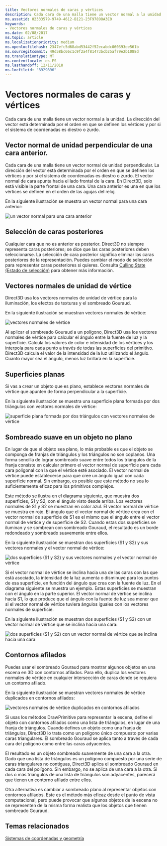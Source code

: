 ```yaml
---
title: Vectores normales de caras y vértices
description: Cada cara de una malla tiene un vector normal a la unidad. La dirección del vector está determinada por el orden en que se definen los vértices y por si el sistema de coordenadas es diestro o zurdo.
ms.assetid: 02333579-9749-4612-B121-23F97898A3E0
keywords:
- Vectores normales de caras y vértices
ms.date: 02/08/2017
ms.topic: article
ms.localizationpriority: medium
ms.openlocfilehash: 2347efc5d68abd53442f52ecabdc060393ee561b
ms.sourcegitcommit: 49d58bc66c1c9f2a4f81473bcb25af79e2b1088d
ms.translationtype: MT
ms.contentlocale: es-ES
ms.lasthandoff: 12/11/2018
ms.locfileid: "8929896"
---
```

# <a name="face-and-vertex-normal-vectors"></a>Vectores normales de caras y vértices


Cada cara de una malla tiene un vector normal a la unidad. La dirección del vector está determinada por el orden en que se definen los vértices y por si el sistema de coordenadas es diestro o zurdo.

## <a name="span-idperpendicularunitnormalvectorforafrontfacespanspan-idperpendicularunitnormalvectorforafrontfacespanspan-idperpendicularunitnormalvectorforafrontfacespanperpendicular-unit-normal-vector-for-a-front-face"></a><span id="Perpendicular_unit_normal_vector_for_a_front_face"></span><span id="perpendicular_unit_normal_vector_for_a_front_face"></span><span id="PERPENDICULAR_UNIT_NORMAL_VECTOR_FOR_A_FRONT_FACE"></span>Vector normal de unidad perpendicular de una cara anterior.


Cada cara de una malla tiene un vector normal de unidad perpendicular. La dirección del vector está determinada por el orden en que se definen los vértices y por si el sistema de coordenadas es diestro o zurdo. El vector normal de cara apunta hacia el lado frontal de la cara. En Direct3D, solo está visible la parte frontal de una cara. Una cara anterior es una en que los vértices se definen en el orden de las agujas del reloj.

En la siguiente ilustración se muestra un vector normal para una cara anterior:

![un vector normal para una cara anterior](images/nrmlvect.png)

## <a name="span-idcullingbackfacesspanspan-idcullingbackfacesspanspan-idcullingbackfacesspanculling-back-faces"></a><span id="Culling_back_faces"></span><span id="culling_back_faces"></span><span id="CULLING_BACK_FACES"></span>Selección de caras posteriores


Cualquier cara que no es anterior es posterior. Direct3D no siempre representa caras posteriores; se dice que las caras posteriores deben seleccionarse. La selección de cara posterior significa eliminar las caras posteriores de la representación. Puedes cambiar el modo de selección para representar caras posteriores si quieres. Consulta [Culling State (Estado de selección)](https://msdn.microsoft.com/library/windows/desktop/bb204882) para obtener más información.

## <a name="span-idvertexunitnormalsspanspan-idvertexunitnormalsspanspan-idvertexunitnormalsspanvertex-unit-normals"></a><span id="Vertex_unit_normals"></span><span id="vertex_unit_normals"></span><span id="VERTEX_UNIT_NORMALS"></span>Vectores normales de unidad de vértice


Direct3D usa los vectores normales de unidad de vértice para la iluminación, los efectos de texturas y el sombreado Gouraud.

En la siguiente ilustración se muestran vectores normales de vértice:

![vectores normales de vértice](images/vertnrml.png)

Al aplicar el sombreado Gouraud a un polígono, Direct3D usa los vectores normales de vértice para calcular el ángulo entre la fuente de luz y la superficie. Calcula los valores de color e intensidad de los vértices y los interpola para cada punto a través de todas las superficies del primitivo. Direct3D calcula el valor de la intensidad de la luz utilizando el ángulo. Cuanto mayor sea el ángulo, menos luz brillará en la superficie.

## <a name="span-idflatsurfacesspanspan-idflatsurfacesspanspan-idflatsurfacesspanflat-surfaces"></a><span id="Flat_surfaces"></span><span id="flat_surfaces"></span><span id="FLAT_SURFACES"></span>Superficies planas


Si vas a crear un objeto que es plano, establece vectores normales de vértice que apunten de forma perpendicular a la superficie.

En la siguiente ilustración se muestra una superficie plana formada por dos triángulos con vectores normales de vértice:

![superficie plana formada por dos triángulos con vectores normales de vértice](images/flatvert.png)

## <a name="span-idsmoothshadingonanon-flatobjectspanspan-idsmoothshadingonanon-flatobjectspanspan-idsmoothshadingonanon-flatobjectspansmooth-shading-on-a-non-flat-object"></a><span id="Smooth_shading_on_a_non-flat_object"></span><span id="smooth_shading_on_a_non-flat_object"></span><span id="SMOOTH_SHADING_ON_A_NON-FLAT_OBJECT"></span>Sombreado suave en un objeto no plano


En lugar de que el objeto sea plano, lo más probable es que el objeto se componga de franjas de triángulos y los triángulos no son coplanos. Una forma sencilla de lograr sombreado suave entre todos los triángulos de la franja consiste en calcular primero el vector normal de superficie para cada cara poligonal con la que el vértice esté asociado. El vector normal de vértice puede establecerse para que cree un ángulo igual con cada superficie normal. Sin embargo, es posible que este método no sea lo suficientemente eficaz para los primitivos complejos.

Este método se ilustra en el diagrama siguiente, que muestra dos superficies, S1 y S2, con el ángulo visto desde arriba. Los vectores normales de S1 y S2 se muestran en color azul. El vector normal de vértice se muestra en rojo. El ángulo que el vector normal de vértice crea con el vector normal de superficie de S1 es el mismo que el ángulo entre el vector normal de vértice y de superficie de S2. Cuando estas dos superficies se iluminan y se sombrean con sombreado Gouraud, el resultado es un borde redondeado y sombreado suavemente entre ellos.

En la siguiente ilustración se muestran dos superficies (S1 y S2) y sus vectores normales y el vector normal de vértice:

![dos superficies (S1 y S2) y sus vectores normales y el vector normal de vértice](images/gvert.png)

Si el vector normal de vértice se inclina hacia una de las caras con las que está asociado, la intensidad de la luz aumenta o disminuye para los puntos de esa superficie, en función del ángulo que crea con la fuente de luz. En el diagrama siguiente se muestra un ejemplo. Estas superficies se muestran con el ángulo en la parte superior. El vector normal de vértice se inclina hacia S1, lo que produce que el ángulo con la fuente de luz sea menor que si el vector normal de vértice tuviera ángulos iguales con los vectores normales de superficie.

En la siguiente ilustración se muestran dos superficies (S1 y S2) con un vector normal de vértice que se inclina hacia una cara:

![dos superficies (S1 y S2) con un vector normal de vértice que se inclina hacia una cara](images/gvert2.png)

## <a name="span-idsharpedgesspanspan-idsharpedgesspanspan-idsharpedgesspansharp-edges"></a><span id="Sharp_edges"></span><span id="sharp_edges"></span><span id="SHARP_EDGES"></span>Contornos afilados


Puedes usar el sombreado Gouraud para mostrar algunos objetos en una escena en 3D con contornos afilados. Para ello, duplica los vectores normales de vértice en cualquier intersección de caras donde se requiera un contorno afilado.

En la siguiente ilustración se muestran vectores normales de vértice duplicados en contornos afilados:

![vectores normales de vértice duplicados en contornos afilados](images/shade1.png)

Si usas los métodos DrawPrimitive para representar la escena, define el objeto con contornos afilados como una lista de triángulos, en lugar de una franja de triángulos. Cuando defines un objeto como una franja de triángulos, Direct3D lo trata como un polígono único compuesto por varias caras triangulares. El sombreado Gouraud se aplica tanto a través de cada cara del polígono como entre las caras adyacentes.

El resultado es un objeto sombreado suavemente de una cara a la otra. Dado que una lista de triángulos es un polígono compuesto por una serie de caras triangulares no contiguas, Direct3D aplica el sombreado Gouraud en cada cara del polígono. Sin embargo, no se aplica de una cara a la otra. Si dos o más triángulos de una lista de triángulos son adyacentes, parecerá que tienen un contorno afilado entre ellos.

Otra alternativa es cambiar a sombreado plano al representar objetos con contornos afilados. Este es el método más eficaz desde el punto de vista computacional, pero puede provocar que algunos objetos de la escena no se representen de la misma forma realista que los objetos que tienen sombreado Gouraud.

## <a name="span-idrelated-topicsspanrelated-topics"></a><span id="related-topics"></span>Temas relacionados


[Sistemas de coordenadas y geometría](coordinate-systems-and-geometry.md)

 

 




